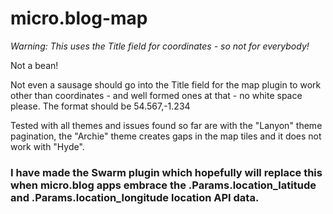 # micro.blog-map

_Warning: This uses the Title field for coordinates - so not for everybody!_

Not a bean!

Not even a sausage should go into the Title field for the map plugin to work other than coordinates - and well formed ones at that - no white space please. The format should be 54.567,-1.234

Tested with all themes and issues found so far are with the "Lanyon" theme pagination, the "Archie" theme creates gaps in the map tiles and it does not work with "Hyde".

### I have made the Swarm plugin which hopefully will replace this when micro.blog apps embrace the .Params.location_latitude and .Params.location_longitude location API data.
